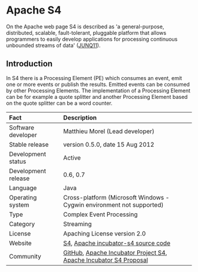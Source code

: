 # Apache S4

On the Apache web page S4 is described as 'a general-purpose, distributed, scalable, fault-tolerant, pluggable platform that allows programmers to easily develop applications for processing continuous unbounded streams of data' ([JUNQ11]).

## Introduction

In S4 there is a Processing Element (PE) which consumes an event, emit one or more events or publish the results. Emitted events can be consumed by other Processing Elements. The implementation of a Processing Element can be for example a quote splitter and another Processing Element based on the quote splitter can be a word counter.

| Fact                | Description |
| :--- | :--- |
| Software developer  | Matthieu Morel (Lead developer) |
| Stable release      | version 0.5.0, date 15 Aug 2012 |
| Development status  | Active |
| Development release | 0.6, 0.7 |
| Language            | Java |
| Operating system    | Cross-platform (Microsoft Windows - Cygwin environment not supported) |
| Type                | Complex Event Processing |
| Category            | Streaming |
| License             | Apaching License version 2.0 |
| Website             | [S4](http://incubator.apache.org/s4/), [Apache incubator-s4 source code](https://github.com/apache/incubator-s4) |
| Community           | [GitHub](https://github.com/s4/s4), [Apache Incubator Project S4](http://incubator.apache.org/projects/s4.html), [Apache Incubator S4 Proposal](http://wiki.apache.org/incubator/S4Proposal) |


[JUNQ11]: https://github.com/edlich/streamqueue/blob/master/Streaming/references.md#JUNQ11  "Apache S4 Proposal"